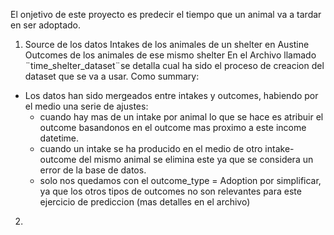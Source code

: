 El onjetivo de este proyecto es predecir el tiempo que un animal va a tardar en ser adoptado. 

1. Source de los datos
Intakes de los animales de un shelter en Austine
Outcomes de los animales de ese mismo shelter 
En el Archivo llamado ¨time_shelter_dataset¨se detalla cual ha sido el proceso de creacion del dataset que se va a usar. 
Como summary: 
- Los datos han sido mergeados entre intakes y outcomes, habiendo por el medio una serie de ajustes:
    - cuando hay mas de un intake por animal lo que se hace es atribuir el outcome basandonos en el outcome mas proximo a este income datetime. 
    - cuando un intake se ha producido en el medio de otro intake-outcome del mismo animal se elimina este ya que se considera un error de la base de datos.
    - solo nos quedamos con el outcome_type = Adoption por simplificar, ya que los otros tipos de outcomes no son relevantes para este ejercicio de prediccion (mas detalles en el archivo)

2. 